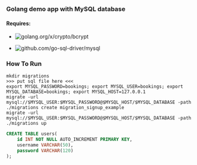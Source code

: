### Golang demo app with MySQL database 

#### Requires: 

* ![golang.org/x/crypto/bcrypt](https://godoc.org/golang.org/x/crypto/bcrypt)

* ![github.com/go-sql-driver/mysql](https://github.com/go-sql-driver/mysql)

### How To Run 

```
mkdir migrations
>>> put sql file here <<<
export MYSQL_PASSWORD=bookings; export MYSQL_USER=bookings; export MYSQL_DATABASE=bookings; export MYSQL_HOST=127.0.0.1
migrate -url mysql://$MYSQL_USER:$MYSQL_PASSWORD@$MYSQL_HOST/$MYSQL_DATABASE -path ./migrations create migration_signup_example
migrate -url mysql://$MYSQL_USER:$MYSQL_PASSWORD@$MYSQL_HOST/$MYSQL_DATABASE -path ./migrations up
```

```sql
CREATE TABLE users(
    id INT NOT NULL AUTO_INCREMENT PRIMARY KEY,
    username VARCHAR(50),
    password VARCHAR(120)
);
```
